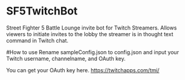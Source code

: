 # SF5TwitchBot
Street Fighter 5 Battle Lounge invite bot for Twitch Streamers. Allows viewers to initiate invites to the lobby the streamer is in thought text command in Twitch chat.

#How to use
Rename sampleConfig.json to config.json and input your Twitch username, channelname, and OAuth key.

You can get your OAuth key here.
https://twitchapps.com/tmi/
